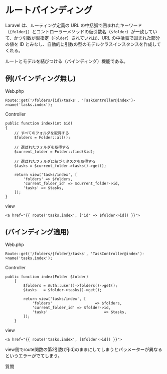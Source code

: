 # ルートバインディング

Laravel は、ルーティング定義の URL の中括弧で囲まれたキーワード（`{folder}`）とコントローラーメソッドの仮引数名（`$folder`）が一致していて、かつ引数が型指定（`Folder`）されていれば、URL の中括弧で囲まれた部分の値を ID とみなし、自動的に引数の型のモデルクラスインスタンスを作成してくれる。



ルートとモデルを結びつける（バインディング）機能である。



## 例(バインディング無し)

Web.php

```web.php
Route::get('/folders/{id}/tasks', 'TaskController@index')->name('tasks.index');
```



Controller

```controller
public function index(int $id)
{
    // すべてのフォルダを取得する
    $folders = Folder::all();

    // 選ばれたフォルダを取得する
    $current_folder = Folder::find($id);

    // 選ばれたフォルダに紐づくタスクを取得する
    $tasks = $current_folder->tasks()->get();

    return view('tasks/index', [
        'folders' => $folders,
        'current_folder_id' => $current_folder->id,
        'tasks' => $tasks,
    ]);
}
```



view

```index.blade.php
<a href="{{ route('tasks.index', ['id' => $folder->id]) }}">
```



## (バインディング適用)

Web.php

```web.php
Route::get('/folders/{folder}/tasks', 'TaskController@index')->name('tasks.index');
```



Controller

```controller
public function index(Folder $folder)
    {
        $folders = Auth::user()->folders()->get();
        $tasks 	 = $folder->tasks()->get();

        return view('tasks/index', [
            'folders' 					=> $folders,
            'current_folder_id' => $folder->id,
            'tasks' 						=> $tasks,
        ]);
    }
```



view

```view
<a href="{{ route('tasks.index', [$folder->id]) }}">
```



view側でroute関数の第2引数が[id]のままにしてしまうとパラメーターが異なるというエラーがでてしまう。



質問